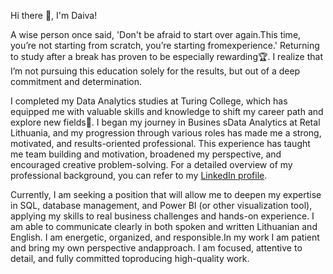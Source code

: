 Hi there 👋, I'm Daiva!

A wise person once said, 'Don't be afraid to start over again.This time, you’re not starting from scratch, you’re starting fromexperience.' Returning to study after a break has proven to be especially rewarding🏆. I realize that I’m not pursuing this education solely for the results, but out of a deep commitment and determination.

I completed my Data Analytics studies at Turing College, which has equipped me with valuable skills and knowledge to shift my career path and explore new fields🚀. I began my journey in Busines sData Analytics at Retal Lithuania, and my progression through various roles has made me a strong, motivated, and results-oriented professional. This experience has taught me team building and motivation, broadened my perspective, and encouraged creative problem-solving. 
For a detailed overview of my professional background, you can refer to my [LinkedIn profile](https://www.linkedin.com/in/daiva-prismontiene/).

Currently, I am seeking a position that will allow me to deepen my expertise in SQL, database management, and Power BI (or other visualization tool), applying my skills to real business challenges and hands-on experience.
I am able to communicate clearly in both spoken and written Lithuanian and English. I am energetic, organized, and responsible.In my work I am patient and bring my own perspective andapproach. I am focused, attentive to detail, and fully committed toproducing high-quality work.
